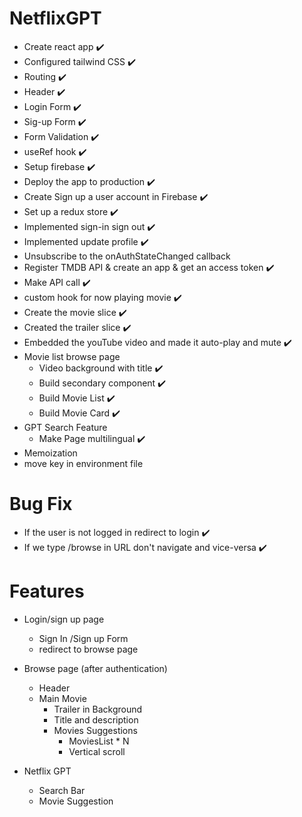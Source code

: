 # NetflixGPT

- Create react app ✔️
- Configured tailwind CSS ✔️
- Routing ✔️
- Header ✔️
- Login Form ✔️
- Sig-up Form ✔️
- Form Validation ✔️
- useRef hook ✔️
- Setup firebase ✔️
- Deploy the app to production ✔️
- Create Sign up a user account in Firebase ✔️
- Set up a redux store ✔️
- Implemented sign-in sign out ✔️
- Implemented update profile ✔️
- Unsubscribe to the onAuthStateChanged callback
- Register TMDB API & create an app & get an access token ✔️
- Make API call ✔️
- custom hook for now playing movie ✔️
- Create the movie slice ✔️
- Created the trailer slice ✔️
- Embedded the youTube video and made it auto-play and mute ✔️
- Movie list browse page
  - Video background with title ✔️
  - Build secondary component ✔️
  - Build Movie List ✔️
  - Build Movie Card ✔️
- GPT Search Feature
  - Make Page multilingual ✔️
- Memoization
- move key in environment file

# Bug Fix

- If the user is not logged in redirect to login ✔️
- If we type /browse in URL don't navigate and vice-versa ✔️

# Features

- Login/sign up page
  - Sign In /Sign up Form
  - redirect to browse page
- Browse page (after authentication)

  - Header
  - Main Movie
    - Trailer in Background
    - Title and description
    - Movies Suggestions
      - MoviesList \* N
      - Vertical scroll

- Netflix GPT
  - Search Bar
  - Movie Suggestion
